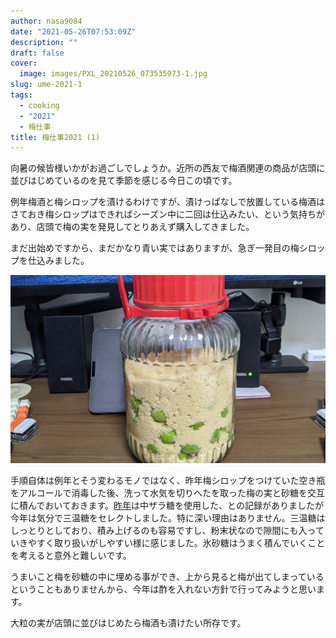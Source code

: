 ```yaml
---
author: nasa9084
date: "2021-05-26T07:53:09Z"
description: ""
draft: false
cover:
  image: images/PXL_20210526_073535973-1.jpg
slug: ume-2021-1
tags:
  - cooking
  - "2021"
  - 梅仕事
title: 梅仕事2021 (1)
---
```



向暑の候皆様いかがお過ごしでしょうか。近所の西友で梅酒関連の商品が店頭に並びはじめているのを見て季節を感じる今日この頃です。

例年梅酒と梅シロップを漬けるわけですが、漬けっぱなしで放置している梅酒はさておき梅シロップはできればシーズン中に二回は仕込みたい、という気持ちがあり、店頭で梅の実を発見してとりあえず購入してきました。

まだ出始めですから、まだかなり青い実ではありますが、急ぎ一発目の梅シロップを仕込みました。

![](images/PXL_20210526_073535973.jpg)

手順自体は例年とそう変わるモノではなく、昨年梅シロップをつけていた空き瓶をアルコールで消毒した後、洗って水気を切りへたを取った梅の実と砂糖を交互に積んでおいておきます。[昨年](/ume-2020/)は中ザラ糖を使用した、との記録がありましたが今年は気分で三温糖をセレクトしました。特に深い理由はありません。三温糖はしっとりとしており、積み上げるのも容易ですし、粉末状なので隙間にも入っていきやすく取り扱いがしやすい様に感じました。氷砂糖はうまく積んでいくことを考えると意外と難しいです。

うまいこと梅を砂糖の中に埋める事ができ、上から見ると梅が出てしまっているということもありませんから、今年は酢を入れない方針で行ってみようと思います。

大粒の実が店頭に並びはじめたら梅酒も漬けたい所存です。



